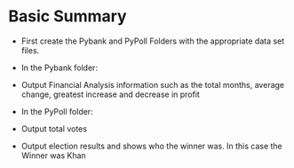 # Basic Summary
* First create the Pybank and PyPoll Folders with the appropriate data set files.
* In the Pybank folder:
* Output Financial Analysis information such as the total months, average change, greatest increase and decrease in profit


* In the PyPoll folder:  
* Output total votes
* Output election results and shows who the winner was. In this case the Winner was Khan


